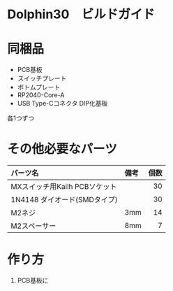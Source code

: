 # Dolphin30　ビルドガイド
# 同梱品
- PCB基板
- スイッチプレート
- ボトムプレート
- RP2040-Core-A
- USB Type-Cコネクタ DIP化基板

各1つずつ
# その他必要なパーツ
|パーツ名|備考|個数|
|:---|:---|---:|
|MXスイッチ用Kailh PCBソケット||30|
|1N4148 ダイオード(SMDタイプ)||30|
|M2ネジ|3mm|14|
|M2スペーサー|8mm|7|

# 作り方
1. PCB基板に
